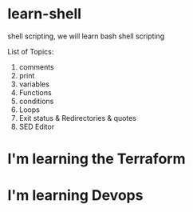 # learn-shell

shell scripting, we will learn bash shell scripting

List of Topics:

1. comments
2. print
3. variables
4. Functions
5. conditions
6. Loops
7. Exit status & Redirectories & quotes
8. SED Editor

# I'm learning the Terraform
# I'm learning Devops